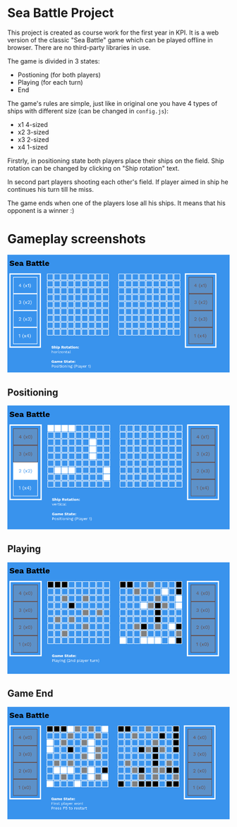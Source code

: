 # Sea Battle Project
This project is created as course work for the first year in KPI. It is a web version of the classic "Sea Battle" game which can be played offline in browser. There are no third-party libraries in use.  

The game is divided in 3 states:

- Postioning (for both players)
- Playing (for each turn)
- End

The game's rules are simple, just like in original one you have 4 types of ships with different size (can be changed in `config.js`):

- x1 4-sized
- x2 3-sized
- x3 2-sized
- x4 1-sized

Firstrly, in positioning state both players place their ships on the field. Ship rotation can be changed by clicking on "Ship rotation" text. 

In second part players shooting each other's field. If player aimed in ship he continues his turn till he miss.

The game ends when one of the players lose all his ships. It means that his opponent is a winner :) 
# Gameplay screenshots
<img src="./img/1.png">
   
## Positioning  
<img src="./img/2.png">

## Playing
<img src="./img/3.png">

## Game End
<img src="./img/4.png">